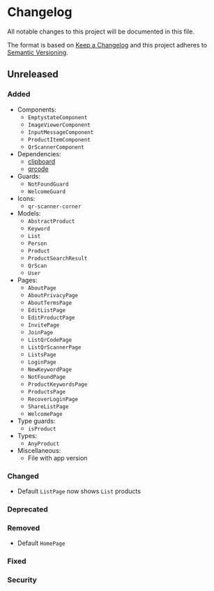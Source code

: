 # Changelog

All notable changes to this project will be documented in this file.

The format is based on [Keep a Changelog](http://keepachangelog.com/en/1.0.0/)
and this project adheres to [Semantic Versioning](http://semver.org/spec/v2.0.0.html).


## Unreleased

### Added
- Components:
  - `EmptystateComponent`
  - `ImageViewerComponent`
  - `InputMessageComponent`
  - `ProductItemComponent`
  - `QrScannerComponent`
- Dependencies:
  - [clipboard]
  - [qrcode]
- Guards:
  - `NotFoundGuard`
  - `WelcomeGuard`
- Icons:
  - `qr-scanner-corner`
- Models:
  - `AbstractProduct`
  - `Keyword`
  - `List`
  - `Person`
  - `Product`
  - `ProductSearchResult`
  - `QrScan`
  - `User`
- Pages:
  - `AboutPage`
  - `AboutPrivacyPage`
  - `AboutTermsPage`
  - `EditListPage`
  - `EditProductPage`
  - `InvitePage`
  - `JoinPage`
  - `ListQrCodePage`
  - `ListQrScannerPage`
  - `ListsPage`
  - `LoginPage`
  - `NewKeywordPage`
  - `NotFoundPage`
  - `ProductKeywordsPage`
  - `ProductsPage`
  - `RecoverLoginPage`
  - `ShareListPage`
  - `WelcomePage`
- Type guards:
  - `isProduct`
- Types:
  - `AnyProduct`
- Miscellaneous:
  - File with app version

### Changed
- Default `ListPage` now shows `List` products

### Deprecated

### Removed
- Default `HomePage`

### Fixed

### Security


[clipboard]: https://www.npmjs.com/package/clipboard
[qrcode]: https://www.npmjs.com/package/qrcode
